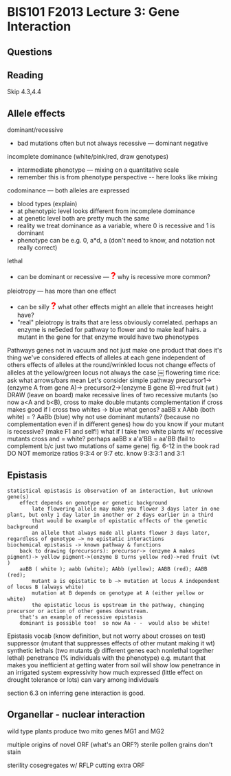 # BIS101 F2013 Lecture 3: Gene Interaction

## Questions

## Reading

Skip 4.3,4.4


## Allele effects

dominant/recessive

* bad mutations often but not always recessive — dominant negative

incomplete dominance (white/pink/red, draw genotypes) 

* intermediate phenotype — mixing on a quantitative scale
* remember this is from phenotype perspective -- here looks like mixing

codominance  — both alleles are expressed

* blood types (explain)
* at phenotypic level looks different from incomplete dominance
* at genetic level both are pretty much the same
* reality we treat dominance as a variable, where 0 is recessive and 1 is dominant
* phenotype can be e.g. 0, a*d, a (don't need to know, and notation not really correct)
        
lethal

* can be dominant or recessive — <strong style="font-size: 150%; color: red;">?</strong> why is recessive more common?

pleiotropy — has more than one effect

* can be silly <strong style="font-size: 150%; color: red;">?</strong> what other effects might an allele that increases height have?
* "real" pleiotropy is traits that are less obviously correlated.  perhaps an enzyme is ne5eded for pathway to flower and to make leaf hairs.  a mutant in the gene for that enzyme would have two phenotypes

Pathways
    genes not in vacuum and not just make one product that does it's thing
    we've considered effects of alleles at each gene independent of others
        effects of alleles at the round/wrinkled locus not change effects of alleles at the yellow/green locus
        not always the case
    ￼
        flowering time rice: ask what arrows/bars mean
    Let's consider simple pathway 
        precursor1-> (enzyme A from gene A)-> precursor2->(enzyme B gene B)->red fruit (wt ) DRAW (leave on board)
    make recessive lines of two recessive mutants (so now a<A and b<B), cross to make double mutants
        complementation if cross makes good
        if I cross two whites -> blue what genos? 
            aaBB x AAbb (both white) = ? AaBb (blue)
        why not use dominant mutants? (because no complementation even if in different genes)
            how do you know if your mutant is recessive? (make F1 and self!)
        what if I take two white plants w/ recessive mutants cross and = white?
            perhaps aaBB x a'a'BB = aa'BB (fail to complement b/c just two mutations of same gene)
        fig. 6-12 in the book rad
        DO NOT memorize ratios 9:3:4 or 9:7 etc.
            know 9:3:3:1 and 3:1
## Epistasis
    statistical epistasis is observation of an interaction, but unknown gene(s)
        effect depends on genotype or genetic background
            late flowering allele may make you flower 3 days later in one plant, but only 1 day later in another or 2 days earlier in a third
            that would be example of epistatic effects of the genetic background
            an allele that always made all plants flower 3 days later, regardless of genotype —> no epistatic interactions
    biochemical epistasis -> known pathway & functions
        back to drawing (precursors): precursor-> (enzyme A makes pigment)-> yellow pigment->(enzyme B turns yellow red)->red fruit (wt ) 
        aaBB ( white ); aabb (white); AAbb (yellow); AABB (red); AABB (red); 
            mutant a is epistatic to b —> mutation at locus A independent of locus B (always white)
            mutation at B depends on genotype at A (either yellow or white)
            the epistatic locus is upstream in the pathway, changing precursor or action of other genes downstream.  
        that's an example of recessive epistasis
        dominant is possible too!  so now Aa - -  would also be white!
Epistasis vocab (know definition, but not worry about crosses on test)
    suppressor  (mutant that suppresses effects of other mutant making it wt)
    synthetic lethals (two mutants @ different genes each nonlethal together lethal)
    penetrance (% individuals with the phenotype)
        e.g. mutant that makes you inefficient at getting water from soil will show low penetrance in an irrigated system
    expressivity how much expressed (little effect on drought tolerance or lots)
        can vary among individuals

section 6.3 on inferring gene interaction is good.


## Organellar - nuclear interaction
wild type plants produce two mito genes MG1 and MG2

multiple origins of novel ORF (what's an ORF?)
sterile pollen grains don't stain

sterility cosegregates w/ RFLP cutting extra ORF
